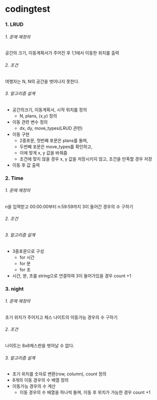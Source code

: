 # codingtest

### 1. LRUD

######   1. 문제 재정의
  공간의 크기, 이동계획서가 주어진 후 1,1에서 이동한 위치를 출력

######   2. 조건
  여행자는 N, N의 공간을 벗어나지 못한다.

######   3. 알고리즘 설계
  * 공간의크기, 이동계획서, 시작 위치를 정의
    + N, plans, (x,y) 정의
  * 이동 관련 변수 정의
    + dx, dy, move_types(LRUD 관련)
  * 이동 구현
    + 2중포문, 첫번째 포문은 plans를 돌며,
    + 두번째 포문은 move_types를 확인하고,
    + 이에 맞게 x, y 값을 바꿔줌
    + 조건에 맞지 않을 경우 x, y 값을 저장시키지 않고, 조건을 만족할 경우 저장
  * 이동 후 값 출력






### 2. Time

######   1. 문제 재정의
  n을 입력받고 00:00:00부터 n:59:59까지 3이 들어간 경우의 수 구하기

######   2. 조건
  

######   3. 알고리즘 설계
  * 3중포문으로 구성
    + for 시간
    + for 분
    + for 초
  * 시간, 분, 초를 string으로 연결하여 3이 들어가있을 경우 count +1







### 3. night

######   1. 문제 재정의
  초기 위치가 주어지고 체스 나이트의 이동가능 경우의 수 구하기

######   2. 조건
  나이트는 8x8체스판을 벗어날 수 없다.

######   3. 알고리즘 설계
  * 초기 위치를 숫자로 변환(row, column), count 정의
  * 8개의 이동 경우의 수 배열 정의
  * 이동가능 경우의 수 계산
    + 이동 경우의 수 배열을 하나씩 돌며, 이동 후 위치가 가능한 경우 count +1
    
    

  




